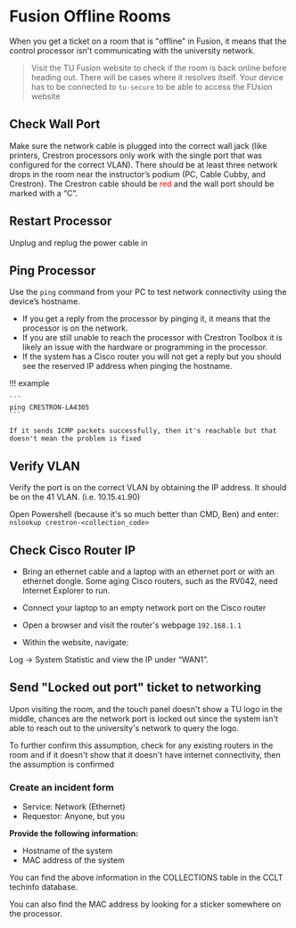 # Fusion Offline Rooms

When you get a ticket on a room that is "offline" in Fusion, it means that the control processor isn't communicating with the university network.

> Visit the TU Fusion website to check if the room is back online before heading out. There will be cases where it resolves itself.
> Your device has to be connected to `tu-secure` to be able to access the FUsion website

## Check Wall Port

Make sure the network cable is plugged into the correct wall jack (like printers, Crestron processors only work with the single port that was configured for the correct VLAN).  There should be at least three network drops in the room near the instructor’s podium (PC, Cable Cubby, and Crestron).  The Crestron cable should be<span style="color:red"> red </span> and the wall port should be marked with a “C”.

## Restart Processor

Unplug and replug the power cable in

## Ping Processor

Use the `ping` command from your PC to test network connectivity using the device’s hostname.

- If you get a reply from the processor by pinging it, it means that the processor is on the network.
- If you are still unable to reach the processor with Crestron Toolbox it is likely an issue with the hardware or programming in the processor.
- If the system has a Cisco router you will not get a reply but you should see the reserved IP address when pinging the hostname.

!!! example 

    ```
    ping CRESTRON-LA4305
    ```

    If it sends ICMP packets successfully, then it's reachable but that doesn't mean the problem is fixed

## Verify VLAN 

Verify the port is on the correct VLAN by obtaining the IP address.  It should be on the 41 VLAN. (i.e. 10.15.`41`.90)

Open Powershell (because it's so much better than CMD, Ben) and enter:
`nslookup crestron-<collection_code>`

## Check Cisco Router IP 

- Bring an ethernet cable and a laptop with an ethernet port or with an ethernet dongle.
Some aging Cisco routers, such as the RV042, need Internet Explorer to run.

- Connect your laptop to an empty network port on the Cisco router
- Open a browser and visit the router's webpage `192.168.1.1`

- Within the website, navigate:

Log → System Statistic and view the IP under “WAN1”.

## Send "Locked out port" ticket to networking

Upon visiting the room, and the touch panel doesn't show a TU logo in the middle, chances are the network port is locked out since the system isn't able to reach out to the university's network to query the logo.

To further confirm this assumption, check for any existing routers in the room and if it doesn't show that it doesn't have internet connectivity, then the assumption is confirmed

### Create an incident form

- Service: Network (Ethernet)
- Requestor: Anyone, but you

**Provide the following information:**

- Hostname of the system
- MAC address of the system

You can find the above information in the COLLECTIONS table in the CCLT techinfo database.

You can also find the MAC address by looking for a sticker somewhere on the processor.
